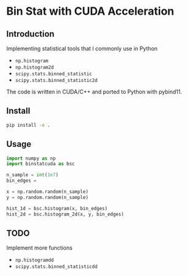 # Bin Stat with CUDA Acceleration

## Introduction

Implementing statistical tools that I commonly use in Python

- `np.histogram`
- `np.histogram2d`
- `scipy.stats.binned_statistic`
- `scipy.stats.binned_statistic2d`

The code is written in CUDA/C++ and ported to Python with pybind11.

## Install


```sh
pip install -e . 
```

## Usage


```python
import numpy as np
import binstatcuda as bsc

n_sample = int(1e7)
bin_edges = 

x = np.random.random(n_sample)
y = np.random.random(n_sample)

hist_1d = bsc.histogram(x, bin_edges)
hist_2d = bsc.histogram_2d(x, y, bin_edges)
```


## TODO


Implement more functions

- `np.histogramdd`
- `scipy.stats.binned_statisticdd`
